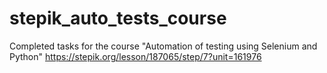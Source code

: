 # stepik_auto_tests_course
Completed tasks for the course "Automation of testing using Selenium and Python"
https://stepik.org/lesson/187065/step/7?unit=161976
